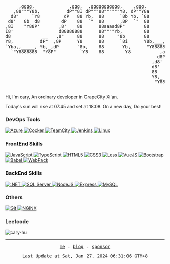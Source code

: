 <pre align="center" style="background-color: unset;">

     ,gggg,             ,ggg,  ,ggggggggggg,    ,ggg,         gg 
   ,88"""Y8b,          dP""8I dP"""88""""""Y8, dP""Y8a        88 
  d8"     `Y8         dP   88 Yb,  88      `8b Yb, `88        88 
 d8'   8b  d8        dP    88  `"  88      ,8P  `"  88        88 
,8I    "Y88P'       ,8'    88      88aaaad8P"       88        88 
I8'                 d88888888      88""""Yb,        88        88 
d8            __   ,8"     88      88     "8b       88       ,88 
Y8,          dP"  ,8P      Y8      88      `8i      Y8b,___,d888 
`Yba,,_____, Yb,_,dP       `8b,    88       Yb,      "Y88888P"88,
  `"Y8888888  "Y8P"         `Y8    88        Y8           ,ad8888
                                                         d8P" 88 
                                                       ,d8'   88 
                                                       d8'    88 
                                                       88     88 
                                                       Y8,_ _,88 
                                                        "Y888P"  

</pre>
Hi, I'm cary, An ordinary developer in GrapeCity Xi'an.

Today's sun will rise at 07:45 and set at 18:08. On a new day, Do your best!

<p>
    <h3>DevOps Tools</h3>
    <a href="https://azure.microsoft.com/en-in/" target="_blank" rel="noreferrer">
        <img alt="Azure" src="https://img.shields.io/badge/-Azure-ffffff?style=flat-square&logo=azuredevops&logoColor=0078D7" />
      </a><a href="https://www.docker.com/" target="_blank" rel="noreferrer">
        <img alt="Cocker" src="https://img.shields.io/badge/-Cocker-ffffff?style=flat-square&logo=docker&logoColor=2496ED" />
      </a><a href="https://www.jetbrains.com/teamcity/" target="_blank" rel="noreferrer">
        <img alt="TeamCity" src="https://img.shields.io/badge/-TeamCity-ffffff?style=flat-square&logo=teamcity&logoColor=000000" />
      </a><a href="https://www.jenkins.io" target="_blank" rel="noreferrer">
        <img alt="Jenkins" src="https://img.shields.io/badge/-Jenkins-ffffff?style=flat-square&logo=jenkins&logoColor=D24939" />
      </a><a href="https://www.linux.org/" target="_blank" rel="noreferrer">
        <img alt="Linux" src="https://img.shields.io/badge/-Linux-ffffff?style=flat-square&logo=linux&logoColor=FCC624" />
      </a>
</p>
<p>
    <h3>FrontEnd Skills</h3>
    <a href="https://developer.mozilla.org/en-US/docs/Web/JavaScript" target="_blank" rel="noreferrer">
        <img alt="JavaScript" src="https://img.shields.io/badge/-JavaScript-ffffff?style=flat-square&logo=javascript&logoColor=F7DF1E" />
      </a><a href="https://www.typescriptlang.org/" target="_blank" rel="noreferrer">
        <img alt="TypeScript" src="https://img.shields.io/badge/-TypeScript-ffffff?style=flat-square&logo=typescript&logoColor=3178C6" />
      </a><a href="https://www.w3.org/html/" target="_blank" rel="noreferrer">
        <img alt="HTML5" src="https://img.shields.io/badge/-HTML5-ffffff?style=flat-square&logo=html5&logoColor=E34F26" />
      </a><a href="https://www.w3schools.com/css/" target="_blank" rel="noreferrer">
        <img alt="CSS3" src="https://img.shields.io/badge/-CSS3-ffffff?style=flat-square&logo=css3&logoColor=1572B6" />
      </a><a href="https://lesscss.org/" target="_blank" rel="noreferrer">
        <img alt="Less" src="https://img.shields.io/badge/-Less-ffffff?style=flat-square&logo=less&logoColor=1D365D" />
      </a><a href="https://vuejs.org/" target="_blank" rel="noreferrer">
        <img alt="VueJS" src="https://img.shields.io/badge/-VueJS-ffffff?style=flat-square&logo=vuedotjs&logoColor=4FC08D" />
      </a><a href="https://getbootstrap.com" target="_blank" rel="noreferrer">
        <img alt="Bootstrap" src="https://img.shields.io/badge/-Bootstrap-ffffff?style=flat-square&logo=bootstrap&logoColor=7952B3" />
      </a><a href="https://babeljs.io/" target="_blank" rel="noreferrer">
        <img alt="Babel" src="https://img.shields.io/badge/-Babel-ffffff?style=flat-square&logo=babel&logoColor=F9DC3E" />
      </a><a href="https://webpack.js.org" target="_blank" rel="noreferrer">
        <img alt="WebPack" src="https://img.shields.io/badge/-WebPack-ffffff?style=flat-square&logo=webpack&logoColor=8DD6F9" />
      </a>
</p>
<p>
    <h3>BackEnd Skills</h3>
    <a href="https://dotnet.microsoft.com/" target="_blank" rel="noreferrer">
        <img alt=".NET" src="https://img.shields.io/badge/-.NET-ffffff?style=flat-square&logo=dotnet&logoColor=512BD4" />
      </a><a href="https://www.microsoft.com/en-us/sql-server/" target="_blank" rel="noreferrer">
        <img alt="SQL Server" src="https://img.shields.io/badge/-SQL Server-ffffff?style=flat-square&logo=microsoftsqlserver&logoColor=CC2927" />
      </a><a href="https://nodejs.org" target="_blank" rel="noreferrer">
        <img alt="NodeJS" src="https://img.shields.io/badge/-NodeJS-ffffff?style=flat-square&logo=nodedotjs&logoColor=339933" />
      </a><a href="https://expressjs.com" target="_blank" rel="noreferrer">
        <img alt="Express" src="https://img.shields.io/badge/-Express-ffffff?style=flat-square&logo=express&logoColor=000000" />
      </a><a href="https://www.mysql.com/" target="_blank" rel="noreferrer">
        <img alt="MySQL" src="https://img.shields.io/badge/-MySQL-ffffff?style=flat-square&logo=mysql&logoColor=4479A1" />
      </a>
</p>
<p>
    <h3>Others</h3>
    <a href="https://git-scm.com/" target="_blank" rel="noreferrer">
        <img alt="Git" src="https://img.shields.io/badge/-Git-ffffff?style=flat-square&logo=git&logoColor=F05032" />
      </a><a href="https://www.nginx.com" target="_blank" rel="noreferrer">
        <img alt="NGINX" src="https://img.shields.io/badge/-NGINX-ffffff?style=flat-square&logo=nginx&logoColor=009639" />
      </a>
</p>

<p>
  <h3>Leetcode</h3>
  <img src="https://github-readme-streak-stats.herokuapp.com/?user=cary-hu&" alt="cary-hu" />
</p>

------------

<p align="center">
<samp>
  <a href="https://cary.zhongting.icu">me</a> .
  <a href="https://docs.zhongting.icu">blog</a> .
  <a href="https://github.com/sponsors/cary-hu">sponsor</a>
</samp>
</p>
<p align="center">
<samp>
  Last Update at Sat, Jan 27, 2024 06:31:06 GTM+8
</samp>
</p>